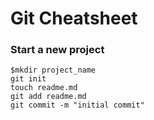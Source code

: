 # Git Cheatsheet

### Start a new project

```shell
$mkdir project_name
git init
touch readme.md
git add readme.md
git commit -m "initial commit"
```
